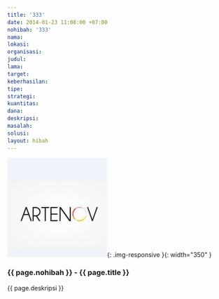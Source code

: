 ```yaml
---
title: '333'
date: 2014-01-23 11:08:00 +07:00
nohibah: '333'
nama:
lokasi:
organisasi:
judul:
lama:
target:
keberhasilan:
tipe:
strategi:
kuantitas:
dana:
deskripsi:
masalah:
solusi:
layout: hibah
---
```


![333](/static/img/hibahcms/333.png){: .img-responsive }{: width="350" }

### {{ page.nohibah }} - {{ page.title }}

{{ page.deskripsi }}
